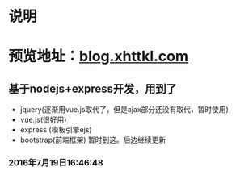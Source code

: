 # 说明
# 预览地址：[blog.xhttkl.com](http://blog.xhttkl.com)
## 基于nodejs+express开发，用到了
* jquery(逐渐用vue.js取代了，但是ajax部分还没有取代，暂时使用)
* vue.js(很好用)
* express (模板引擎ejs)
* bootstrap(前端框架)
暂时到这。后边继续更新

###   2016年7月19日16:46:48